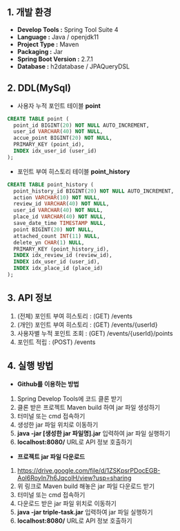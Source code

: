 ## 1. 개발 환경
- **Develop Tools :** Spring Tool Suite 4
- **Language :** Java / openjdk11
- **Project Type :** Maven
- **Packaging :** Jar
- **Spring Boot Version :** 2.7.1
- **Database :** h2database / JPAQueryDSL

## 2. DDL(MySql)
- 사용자 누적 포인트 테이블 **point**
```sql
CREATE TABLE point (
  point_id BIGINT(20) NOT NULL AUTO_INCREMENT,
  user_id VARCHAR(40) NOT NULL,
  accue_point BIGINT(20) NOT NULL,
  PRIMARY_KEY (point_id),
  INDEX idx_user_id (user_id)
);
```
- 포인트 부여 히스토리 테이블 **point_history**
```sql
CREATE TABLE point_history (
  point_history_id BIGINT(20) NOT NULL AUTO_INCREMENT,
  action VARCHAR(10) NOT NULL,
  review_id VARCHAR(40) NOT NULL,
  user_id VARCHAR(40) NOT NULL,
  place_id VARCHAR(40) NOT NULL,
  save_date_time TIMESTAMP NULL,
  point BIGINT(20) NOT NULL,
  attached_count INT(11) NULL,
  delete_yn CHAR(1) NULL,
  PRIMARY_KEY (point_history_id),
  INDEX idx_review_id (review_id),
  INDEX idx_user_id (user_id),
  INDEX idx_place_id (place_id)
);
```

## 3. API 정보
1. (전체) 포인트 부여 히스토리 : (GET) /events
2. (개인) 포인트 부여 히스토리 : (GET) /events/{userId}
3. 사용자별 누적 포인트 조회 : (GET) /events/{userId}/points
4. 포인트 적립 : (POST) /events

## 4. 실행 방법
- **Github를 이용하는 방법**<br>
1. Spring Develop Tools에 코드 클론 받기<br>
2. 클론 받은 프로젝트 Maven build 하여 jar 파일 생성하기<br>
3. 터미널 또는 cmd 접속하기<br>
4. 생성한 jar 파일 위치로 이동하기<br>
5. **java -jar [생성한 jar 파일명].jar** 입력하여 jar 파일 실행하기<br>
6. **localhost:8080/** URL로 API 정보 호출하기<br>
- **프로젝트 jar 파일 다운로드**<br>
1. https://drive.google.com/file/d/1ZSKpsrPDocEGB-Aol6RoyIn7h6JqcolH/view?usp=sharing
2. 위 링크로 Maven build 해놓은 jar 파일 다운로드 받기<br>
3. 터미널 또는 cmd 접속하기<br>
4. 다운로드 받은 jar 파일 위치로 이동하기<br>
5. **java -jar triple-task.jar** 입력하여 jar 파일 실행하기<br>
6. **localhost:8080/** URL로 API 정보 호출하기

